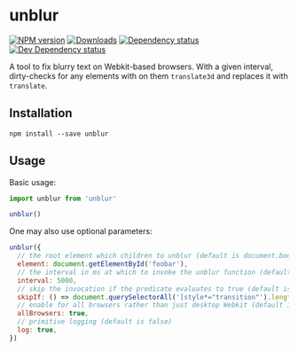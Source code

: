 # unblur

[![NPM version][npm-image]][npm-url] [![Downloads][downloads-image]][npm-url] [![Dependency status][david-dm-image]][david-dm-url] [![Dev Dependency status][david-dm-dev-image]][david-dm-dev-url]

A tool to fix blurry text on Webkit-based browsers. With a given interval, dirty-checks for any elements with on them `translate3d` and replaces it with `translate`.

## Installation
```
npm install --save unblur
```

## Usage
Basic usage:
```javascript
import unblur from 'unblur'

unblur()
```
One may also use optional parameters:
```javascript
unblur({
  // the root element which children to unblur (default is document.body)
  element: document.getElementById('foobar'),
  // the interval in ms at which to invoke the unblur function (default is 1000)
  interval: 5000,
  // skip the invocation if the predicate evaluates to true (default is undefined)
  skipIf: () => document.querySelectorAll('[style*="transition"').length > 0,
  // enable for all browsers rather than just desktop Webkit (default is false)
  allBrowsers: true,
  // primitive logging (default is false)
  log: true,
})
```

[npm-url]: https://npmjs.org/package/unblur
[downloads-image]: http://img.shields.io/npm/dm/unblur.svg
[npm-image]: http://img.shields.io/npm/v/unblur.svg
[david-dm-url]:https://david-dm.org/inker/unblur
[david-dm-image]:https://david-dm.org/inker/unblur.svg
[david-dm-dev-url]:https://david-dm.org/inker/unblur#info=devDependencies
[david-dm-dev-image]:https://david-dm.org/inker/unblur/dev-status.svg
